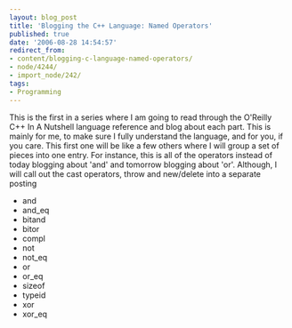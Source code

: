 ```yaml
---
layout: blog_post
title: 'Blogging the C++ Language: Named Operators'
published: true
date: '2006-08-28 14:54:57'
redirect_from:
- content/blogging-c-language-named-operators/
- node/4244/
- import_node/242/
tags:
- Programming
---
```


This is the first in a series where I am going to read through the O'Reilly C++ In A Nutshell language reference and blog about each part. This is mainly for me, to make sure I fully understand the language, and for you, if you care. This first one will be like a few others where I will group a set of pieces into one entry. For instance, this is all of the operators instead of today blogging about 'and' and tomorrow blogging about 'or'. Although, I will call out the cast operators, throw and new/delete into a separate posting

-   and
-   and_eq
-   bitand
-   bitor
-   compl
-   not
-   not_eq
-   or
-   or_eq
-   sizeof
-   typeid
-   xor
-   xor_eq

